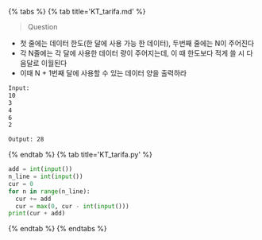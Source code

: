 {% tabs %}
{% tab title='KT_tarifa.md' %}

> Question

* 첫 줄에는 데이터 한도(한 달에 사용 가능 한 데이터), 두번째 줄에는 N이 주어진다
* 각 N줄에는 각 달에 사용한 데이터 량이 주어지는데, 이 때 한도보다 적게 쓸 시 다음달로 이월된다
* 이때 N + 1번째 달에 사용할 수 있는 데이터 양을 출력하라

```txt
Input:
10
3
4
6
2

Output: 28
```

{% endtab %}
{% tab title='KT_tarifa.py' %}

```py
add = int(input())
n_line = int(input())
cur = 0
for n in range(n_line):
  cur += add
  cur = max(0, cur - int(input()))
print(cur + add)
```

{% endtab %}
{% endtabs %}
